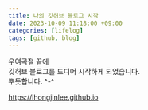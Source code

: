 ```yaml
---
title: 나의 깃허브 블로그 시작
date: 2023-10-09 11:18:00 +09:00
categories: [lifelog]
tags: [github, blog]
---
```


우여곡절 끝에  
깃허브 블로그를 드디어 시작하게 되었습니다.  
뿌듯합니다. ^-^

<https://ihongjinlee.github.io>

